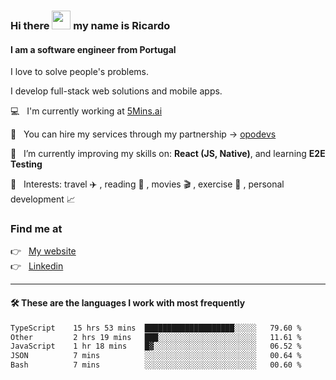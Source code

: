 ### Hi there <img src="https://raw.githubusercontent.com/iampavangandhi/iampavangandhi/master/gifs/Hi.gif" width="30"> my name is Ricardo
#### I am a software engineer from Portugal
I love to solve people's problems.

I develop full-stack web solutions and mobile apps.

💻  &nbsp; I'm currently working at <a href="https://5mins.ai/">5Mins.ai</a>

💼  &nbsp; You can hire my services through my partnership -> <a href="https://github.com/opodevs">opodevs</a>

🌱 &nbsp; I’m currently improving my skills on: **React (JS, Native)**, and learning **E2E Testing**

💙 &nbsp; Interests: travel ✈️ , reading 📖 , movies 🎬 , exercise 🏃 , personal development 📈

### Find me at

<p align="left">
  👉  &nbsp;
  <a href="https://ricardopbarbosa.com" target="_blank">
    My website
  </a>
  <br/>
  👉 &nbsp;
  <a href="https://www.linkedin.com/in/ricardopbarbosa" target="_blank">
    Linkedin
  </a>
</p>

<hr />

#### 🛠 These are the languages I work with most frequently
<!--START_SECTION:waka-->

```txt
TypeScript    15 hrs 53 mins  ████████████████████░░░░░   79.60 %
Other         2 hrs 19 mins   ███░░░░░░░░░░░░░░░░░░░░░░   11.61 %
JavaScript    1 hr 18 mins    █▓░░░░░░░░░░░░░░░░░░░░░░░   06.52 %
JSON          7 mins          ░░░░░░░░░░░░░░░░░░░░░░░░░   00.64 %
Bash          7 mins          ░░░░░░░░░░░░░░░░░░░░░░░░░   00.60 %
```

<!--END_SECTION:waka-->
